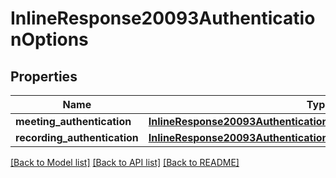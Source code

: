 # InlineResponse20093AuthenticationOptions

## Properties
Name | Type | Description | Notes
------------ | ------------- | ------------- | -------------
**meeting_authentication** | [**InlineResponse20093AuthenticationOptionsMeetingAuthentication**](InlineResponse20093AuthenticationOptionsMeetingAuthentication.md) |  | [optional] 
**recording_authentication** | [**InlineResponse20093AuthenticationOptionsRecordingAuthentication**](InlineResponse20093AuthenticationOptionsRecordingAuthentication.md) |  | [optional] 

[[Back to Model list]](../README.md#documentation-for-models) [[Back to API list]](../README.md#documentation-for-api-endpoints) [[Back to README]](../README.md)

